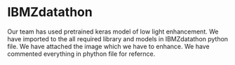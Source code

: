 # IBMZdatathon
Our team has used pretrained keras model of low light enhancement.
We have imported to the all  required library and models in IBMZdatathon python file.
We have attached the image which we have to enhance.
We have  commented everything in phython file for refernce.

